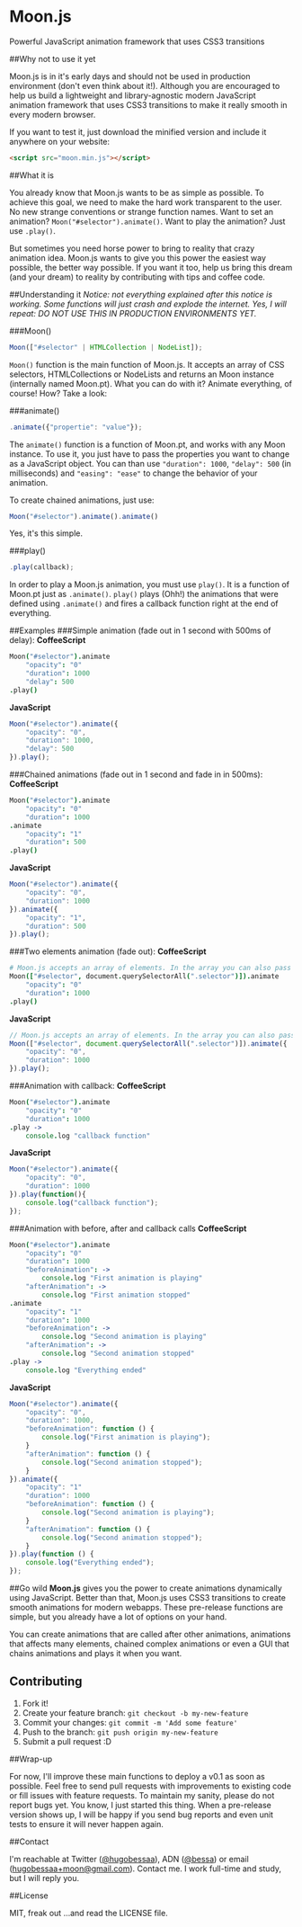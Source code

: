 Moon.js
====

Powerful JavaScript animation framework that uses CSS3 transitions

##Why not to use it yet

Moon.js is in it's early days and should not be used in production environment (don't even think about it!). Although you are encouraged to help us build a lightweight and library-agnostic modern JavaScript animation framework that uses CSS3 transitions to make it really smooth in every modern browser.

If you want to test it, just download the minified version and include it anywhere on your website:

```html
<script src="moon.min.js"></script>
```

##What it is

You already know that Moon.js wants to be as simple as possible. To achieve this goal, we need to make the hard work transparent to the user. No new strange conventions or strange function names. Want to set an animation? `Moon("#selector").animate()`. Want to play the animation? Just use `.play()`.

But sometimes you need horse power to bring to reality that crazy animation idea. Moon.js wants to give you this power the easiest way possible, the better way possible. If you want it too, help us bring this dream (and your dream) to reality by contributing with tips and coffee code.

##Understanding it
*Notice: not everything explained after this notice is working. Some functions will just crash and explode the internet. Yes, I will repeat: DO NOT USE THIS IN PRODUCTION ENVIRONMENTS YET.*

###Moon()
```javascript
Moon(["#selector" | HTMLCollection | NodeList]);
```
`Moon()` function is the main function of Moon.js. It accepts an array of CSS selectors, HTMLCollections or NodeLists and returns an Moon instance (internally named Moon.pt). What you can do with it? Animate everything, of course! How? Take a look:

###animate()

```javascript
.animate({"propertie": "value"});
```

The `animate()` function is a function of Moon.pt, and works with any Moon instance. To use it, you just have to pass the properties you want to change as a JavaScript object. You can than use `"duration": 1000`, `"delay": 500` (in milliseconds) and `"easing": "ease"` to change the behavior of your animation.

To create chained animations, just use:
```javascript
Moon("#selector").animate().animate()
```

Yes, it's this simple.

###play()

```javascript
.play(callback);
```

In order to play a Moon.js animation, you must use `play()`. It is a function of Moon.pt just as `.animate()`. `play()` plays (Ohh!) the animations that were defined using `.animate()` and fires a callback function right at the end of everything.

##Examples
###Simple animation (fade out in 1 second with 500ms of delay):
**CoffeeScript**
```coffeescript
Moon("#selector").animate
    "opacity": "0"
    "duration": 1000
    "delay": 500
.play()
```
**JavaScript**
```javascript
Moon("#selector").animate({
    "opacity": "0",
    "duration": 1000,
    "delay": 500
}).play();
```

###Chained animations (fade out in 1 second and fade in in 500ms):
**CoffeeScript**
```coffeescript
Moon("#selector").animate
    "opacity": "0"
    "duration": 1000
.animate
    "opacity": "1"
    "duration": 500
.play()
```

**JavaScript**
```javascript
Moon("#selector").animate({
    "opacity": "0",
    "duration": 1000
}).animate({
    "opacity": "1",
    "duration": 500
}).play();
```

###Two elements animation (fade out):
**CoffeeScript**
```coffeescript
# Moon.js accepts an array of elements. In the array you can also pass a HTMLCollection or NodeList.
Moon(["#selector", document.querySelectorAll(".selector")]).animate
    "opacity": "0"
    "duration": 1000
.play()
```

**JavaScript**
```javascript
// Moon.js accepts an array of elements. In the array you can also pass a HTMLCollection or NodeList.
Moon(["#selector", document.querySelectorAll(".selector")]).animate({
    "opacity": "0",
    "duration": 1000
}).play();
```

###Animation with callback:
**CoffeeScript**
```coffeescript
Moon("#selector").animate
    "opacity": "0"
    "duration": 1000
.play ->
    console.log "callback function"
```

**JavaScript**
```javascript
Moon("#selector").animate({
    "opacity": "0",
    "duration": 1000
}).play(function(){
    console.log("callback function");
});
```

###Animation with before, after and callback calls
**CoffeeScript**
```coffeescript
Moon("#selector").animate
    "opacity": "0"
    "duration": 1000
    "beforeAnimation": ->
        console.log "First animation is playing"
    "afterAnimation": ->
        console.log "First animation stopped"
.animate
    "opacity": "1"
    "duration": 1000
    "beforeAnimation": ->
        console.log "Second animation is playing"
    "afterAnimation": ->
        console.log "Second animation stopped"
.play ->
    console.log "Everything ended"
```

**JavaScript**
```javascript
Moon("#selector").animate({
    "opacity": "0",
    "duration": 1000,
    "beforeAnimation": function () {
        console.log("First animation is playing");
    }
    "afterAnimation": function () {
        console.log("Second animation stopped");
    }
}).animate({
    "opacity": "1"
    "duration": 1000
    "beforeAnimation": function () {
        console.log("Second animation is playing");
    }
    "afterAnimation": function () {
        console.log("Second animation stopped");
    }
}).play(function () {
    console.log("Everything ended");
});
```
    

##Go wild
**Moon.js** gives you the power to create animations dynamically using JavaScript. Better than that, Moon.js uses CSS3 transitions to create smooth animations for modern webapps. These pre-release functions are simple, but you already have a lot of options on your hand.

You can create animations that are called after other animations, animations that affects many elements, chained complex animations or even a GUI that chains animations and plays it when you want.

## Contributing

1. Fork it!
2. Create your feature branch: `git checkout -b my-new-feature`
3. Commit your changes: `git commit -m 'Add some feature'`
4. Push to the branch: `git push origin my-new-feature`
5. Submit a pull request :D

##Wrap-up

For now, I'll improve these main functions to deploy a v0.1 as soon as possible. Feel free to send pull requests with improvements to existing code or fill issues with feature requests. To maintain my sanity, please do not report bugs yet. You know, I just started this thing. When a pre-release version shows up, I will be happy if you send bug reports and even unit tests to ensure it will never happen again.

##Contact

I'm reachable at Twitter ([@hugobessaa](https://twitter.com/hugobessaa)), ADN ([@bessa](https://alpha.app.net/bessa)) or email ([hugobessaa+moon@gmail.com](mailto:hugobessaa+moon@gmail.com)). Contact me. I work full-time and study, but I will reply you.

##License

MIT, freak out …and read the LICENSE file.
